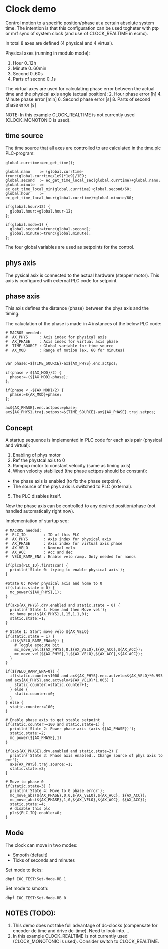 # Clock demo

Control motion to a specific position/phase at a certain absolute system time. 
The intention is that this configuration can be used togheter with ptp or mrf sync of system clock (and use of CLOCK_REALTIME in ecmc).

In total 8 axes are defined (4 physical and 4 virtual).

Physical axes (running in modulo mode):
1. Hour 0..12h
3. Minute 0..60min
5. Second 0..60s
7. Parts of second 0..1s

The virtual axes are used for calculating phase error between the actual time and the physical axis angle (actual position):
2. Hour phase error [h]
4. Minute phase error [min]
6. Second phase error [s]
8. Parts of second phase error [s]

NOTE: In this example CLOCK_REALTIME is not currently used (CLOCK_MONOTONIC is used).

## time source

The time source that all axes are controlled to are calculated in the time.plc PLC-program:
```
global.currtime:=ec_get_time();

global.nano    := (global.currtime-trunc(global.currtime/1e9)*1e9)/1E9;
global.second  := ec_get_time_local_sec(global.currtime)+global.nano;
global.minute  := ec_get_time_local_min(global.currtime)+global.second/60;
global.hour    := ec_get_time_local_hour(global.currtime)+global.minute/60;

if(global.hour>12) {
  global.hour:=global.hour-12;
};

if(global.mode=1) {
  global.second:=trunc(global.second);
  global.minute:=trunc(global.minute);
};
```

The four global variables are used as setpoints for the control.


## phys axis

The pysical asix is connected to the actual hardware (stepper motor). 
This axis is configured with external PLC code for setpoint.

## phase axis

This axis defines the distance (phase) between the phys axis and the timing.

The caluclation of the phase is made in 4 instances of the below PLC code:
```
# MACROS needed:
#  AX_PHYS     : Axis index for physical axis
#  AX_PHASE    : Axis index for virtual axis phase
#  TIME_SOURCE : Global variable for time source
#  AX_MOD      : Range of motion (ex. 60 for minutes)


var phase:=${TIME_SOURCE}-ax${AX_PHYS}.enc.actpos;

if(phase > ${AX_MOD}/2) {
  phase:=-(${AX_MOD}-phase);
};

if(phase < -${AX_MOD}/2) {
  phase:=${AX_MOD}+phase;
};

ax${AX_PHASE}.enc.actpos:=phase;
ax${AX_PHYS}.traj.setpos:=${TIME_SOURCE}-ax${AX_PHASE}.traj.setpos;
```

## Concept

A startup sequence is implemented in PLC code for each axis pair (physical and virtual):
1. Enabling of phys motor
2. Ref the phystcal axis to 0 
3. Rampup motor to constant velocity (same as timing axis)
4. When velocity stabilized (the phase acttpos should be constant):
- the phase axis is enabled (to fix the phase setpoint).
- The source of the phys axis is switched to PLC (external).
5. The PLC disables itself.

Now the phase axis can be controlled to any desired position/phase (not handled automatically right now).

Implementation of startup seq:
```
# MACROS needed:
#  PLC_ID        : ID of this PLC
#  AX_PHYS       : Axis index for physical axis
#  AX_PHASE      : Axis index for virtual axis phase
#  AX_VELO       : Nominal velo
#  AX_ACC        : Acc and dec
#  VELO_RAMP_ENA : Enable velo ramp. Only needed for nanos

if(plc${PLC_ID}.firstscan) {
  println('State 0: trying to enable physical axis');
}

#State 0: Power physical axis and home to 0
if(static.state = 0) {  
  mc_power(${AX_PHYS},1);
}

if(ax${AX_PHYS}.drv.enabled and static.state = 0) {
  println('State 1: Home and then Move vel');
  mc_home_pos(${AX_PHYS},1,15,1,1,0);  
  static.state:=1;
}

# State 1: Start move velo ${AX_VELO}
if(static.state = 1) {
  if(${VELO_RAMP_ENA=0}) {
    # Toggle execute bit
    mc_move_vel(${AX_PHYS},0,${AX_VELO},${AX_ACC},${AX_ACC});
    mc_move_vel(${AX_PHYS},1,${AX_VELO},${AX_ACC},${AX_ACC});
  }
}

if(${VELO_RAMP_ENA=0}) {
  if(static.counter<1000 and ax${AX_PHYS}.enc.actvelo<${AX_VELO}*0.995 and ax${AX_PHYS}.enc.actvelo<${AX_VELO}*1.005) {
    static.counter:=static.counter+1;
  } else {
    static.counter:=0;
  }
} else {
  static.counter:=100;
}

# Enable phase axis to get stable setpoint
if(static.counter>=100 and static.state=1) {
  println('State 2: Power phase axis (axis ${AX_PHASE})');
  static.state:=2;
  mc_power(${AX_PHASE},1)
}

if(ax${AX_PHASE}.drv.enabled and static.state=2) {
  println('State 3: Phase axis enabled.. Change source of phys axis to ext');
  ax${AX_PHYS}.traj.source:=1;
  static.state:=3;
}

# Move to phase 0
if(static.state=3) {
  println('State 4: Move to 0 phase error');
  mc_move_abs(${AX_PHASE},0,0,${AX_VELO},${AX_ACC}, ${AX_ACC});
  mc_move_abs(${AX_PHASE},1,0,${AX_VELO},${AX_ACC}, ${AX_ACC});
  static.state:=4;
  # disable this plc
  plc${PLC_ID}.enable:=0;
}
```

## Mode

The clock can move in two modes:
* Smooth (default)
* Ticks of seconds and minutes

Set mode to ticks:
```
dbpf IOC_TEST:Set-Mode-RB 1
```

Set mode to smooth:
```
dbpf IOC_TEST:Set-Mode-RB 0
```

## NOTES (TODO):
1. This demo does not take full advantage of dc-clocks (compensate for encoder dc time and drive dc-time). Need to look into....
2. In this example CLOCK_REALTIME is not currently used (CLOCK_MONOTONIC is used). Consider switch to CLOCK_REALTIME.
